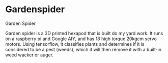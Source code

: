 # Gardenspider
Garden Spider

Garden spider is a 3D printed hexapod that is built do my yard work. It runs on a raspberry pi and Google AIY, and has 18 high torque 20kgcm servo motors. Using tensorflow, it classifies plants and determines if it is considered to be a pest (weeds), which it will then remove it with a built-in weed wacker or auger.
